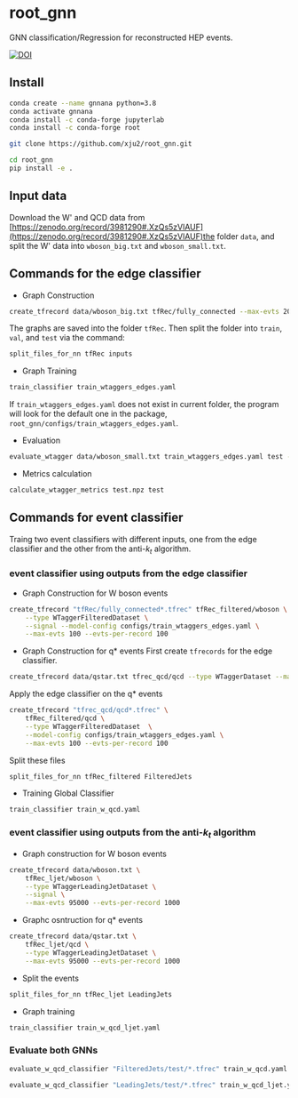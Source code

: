 # root_gnn
GNN classification/Regression for reconstructed HEP events. 

[![DOI](https://zenodo.org/badge/173806807.svg)](https://zenodo.org/badge/latestdoi/173806807)

## Install
```bash
conda create --name gnnana python=3.8
conda activate gnnana
conda install -c conda-forge jupyterlab
conda install -c conda-forge root

git clone https://github.com/xju2/root_gnn.git

cd root_gnn
pip install -e .
```

## Input data
Download the W' and QCD data from [https://zenodo.org/record/3981290#.XzQs5zVlAUF](https://zenodo.org/record/3981290#.XzQs5zVlAUF)the folder `data`, and split the W' data into `wboson_big.txt` and `wboson_small.txt`.

## Commands for the edge classifier
* Graph Construction
```bash
create_tfrecord data/wboson_big.txt tfRec/fully_connected --max-evts 200 --evts-per-record 200 --type WTaggerDataset
```
The graphs are saved into the folder `tfRec`. Then split the folder into `train`, `val`, and `test` via the command:
```bash
split_files_for_nn tfRec inputs
```

* Graph Training
```bash
train_classifier train_wtaggers_edges.yaml
```
If `train_wtaggers_edges.yaml` does not exist in current folder, the program will look for the default one in the package, `root_gnn/configs/train_wtaggers_edges.yaml`.

* Evaluation
```bash
evaluate_wtagger data/wboson_small.txt train_wtaggers_edges.yaml test --nevts 10
```

* Metrics calculation
```bash
calculate_wtagger_metrics test.npz test
```

## Commands for event classifier
Traing two event classifiers with different inputs, one from the edge classifier and the other from the anti-$k_t$ algorithm.

### event classifier using outputs from the edge classifier
* Graph Construction for W boson events
```bash
create_tfrecord "tfRec/fully_connected*.tfrec" tfRec_filtered/wboson \
    --type WTaggerFilteredDataset \
    --signal --model-config configs/train_wtaggers_edges.yaml \
    --max-evts 100 --evts-per-record 100
```

* Graph Construction for q* events
First create `tfrecords` for the edge classifier.
```bash
create_tfrecord data/qstar.txt tfrec_qcd/qcd --type WTaggerDataset --max-evts 100 --evts-per-record 100
```

Apply the edge classifier on the q* events
```bash
create_tfrecord "tfrec_qcd/qcd*.tfrec" \
	tfRec_filtered/qcd \
	--type WTaggerFilteredDataset  \
    --model-config configs/train_wtaggers_edges.yaml \
	--max-evts 100 --evts-per-record 100
```

Split these files
```bash
split_files_for_nn tfRec_filtered FilteredJets
```

* Training Global Classifier
```bash
train_classifier train_w_qcd.yaml
```

### event classifier using outputs from the anti-$k_t$ algorithm
* Graph construction for W boson events
```bash
create_tfrecord data/wboson.txt \
	tfRec_ljet/wboson \
	--type WTaggerLeadingJetDataset \
	--signal \
	--max-evts 95000 --evts-per-record 1000
```

* Graphc osntruction for q* events
```bash
create_tfrecord data/qstar.txt \
	tfRec_ljet/qcd \
	--type WTaggerLeadingJetDataset \
	--max-evts 95000 --evts-per-record 1000
```

* Split the events
```bash
split_files_for_nn tfRec_ljet LeadingJets
```
* Graph training

```bash
train_classifier train_w_qcd_ljet.yaml
```

### Evaluate both GNNs
```bash
evaluate_w_qcd_classifier "FilteredJets/test/*.tfrec" train_w_qcd.yaml classifier_gnn
```
```bash
evaluate_w_qcd_classifier "LeadingJets/test/*.tfrec" train_w_qcd_ljet.yaml classifier_ljet
```
